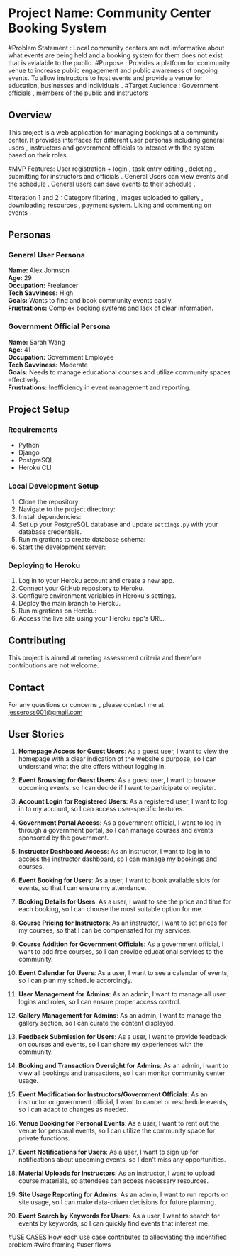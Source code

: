 # Project Name: Community Center Booking System
#Problem Statement  : Local community centers are not imformative about what events are being held and a booking system for them does not exist that is avialable to the public. 
#Purpose : Provides a platform for community venue to increase public engagement and public awareness of ongoing events. To allow instructors to host events and provide a venue for education, businesses and individuals . 
#Target Audience  : Government officials , members of the public and instructors 
## Overview
This project is a web application for managing bookings at a community center. It provides interfaces for different user personas including general users , instructors  and government officials to interact with the system based on their roles.

#MVP Features: User registration + login , task entry editing , deleting , submitting for instructors and officials . General Users can view events and the schedule . General users can save events to their schedule . 

#Iteration 1 and 2 : Category filtering , images uploaded to gallery , downloading resources , payment system. Liking and commenting on events . 

## Personas

### General User Persona
**Name:** Alex Johnson  
**Age:** 29  
**Occupation:** Freelancer  
**Tech Savviness:** High  
**Goals:** Wants to find and book community events easily.  
**Frustrations:** Complex booking systems and lack of clear information.

### Government Official Persona
**Name:** Sarah Wang  
**Age:** 41  
**Occupation:** Government Employee  
**Tech Savviness:** Moderate  
**Goals:** Needs to manage educational courses and utilize community spaces effectively.  
**Frustrations:** Inefficiency in event management and reporting.


## Project Setup

### Requirements
- Python 
- Django 
- PostgreSQL
- Heroku CLI

### Local Development Setup
1. Clone the repository:
2. Navigate to the project directory:
3. Install dependencies:
4. Set up your PostgreSQL database and update `settings.py` with your database credentials.
5. Run migrations to create database schema:
6. Start the development server:

### Deploying to Heroku
1. Log in to your Heroku account and create a new app.
2. Connect your GitHub repository to Heroku.
3. Configure environment variables in Heroku's settings.
4. Deploy the main branch to Heroku.
5. Run migrations on Heroku:
6. Access the live site using your Heroku app's URL.



## Contributing
This project is aimed at meeting assessment criteria and therefore contributions are not welcome.

## Contact 
For any questions or concerns , please contact me at jesseross001@gmail.com

## User Stories

1. **Homepage Access for Guest Users**:
   As a guest user, I want to view the homepage with a clear indication of the website's purpose, so I can understand what the site offers without logging in.

2. **Event Browsing for Guest Users**:
   As a guest user, I want to browse upcoming events, so I can decide if I want to participate or register.

3. **Account Login for Registered Users**:
   As a registered user, I want to log in to my account, so I can access user-specific features.

4. **Government Portal Access**:
   As a government official, I want to log in through a government portal, so I can manage courses and events sponsored by the government.

5. **Instructor Dashboard Access**:
   As an instructor, I want to log in to access the instructor dashboard, so I can manage my bookings and courses.

6. **Event Booking for Users**:
   As a user, I want to book available slots for events, so that I can ensure my attendance.

7. **Booking Details for Users**:
   As a user, I want to see the price and time for each booking, so I can choose the most suitable option for me.

8. **Course Pricing for Instructors**:
   As an instructor, I want to set prices for my courses, so that I can be compensated for my services.

9. **Course Addition for Government Officials**:
   As a government official, I want to add free courses, so I can provide educational services to the community.

10. **Event Calendar for Users**:
    As a user, I want to see a calendar of events, so I can plan my schedule accordingly.

11. **User Management for Admins**:
    As an admin, I want to manage all user logins and roles, so I can ensure proper access control.

12. **Gallery Management for Admins**:
    As an admin, I want to manage the gallery section, so I can curate the content displayed.

13. **Feedback Submission for Users**:
    As a user, I want to provide feedback on courses and events, so I can share my experiences with the community.

14. **Booking and Transaction Oversight for Admins**:
    As an admin, I want to view all bookings and transactions, so I can monitor community center usage.

15. **Event Modification for Instructors/Government Officials**:
    As an instructor or government official, I want to cancel or reschedule events, so I can adapt to changes as needed.

16. **Venue Booking for Personal Events**:
    As a user, I want to rent out the venue for personal events, so I can utilize the community space for private functions.

17. **Event Notifications for Users**:
    As a user, I want to sign up for notifications about upcoming events, so I don't miss any opportunities.

18. **Material Uploads for Instructors**:
    As an instructor, I want to upload course materials, so attendees can access necessary resources.

19. **Site Usage Reporting for Admins**:
    As an admin, I want to run reports on site usage, so I can make data-driven decisions for future planning.

20. **Event Search by Keywords for Users**:
    As a user, I want to search for events by keywords, so I can quickly find events that interest me.

#USE CASES How each use case contributes to allecviating the indentified problem 
#wire framing 
#user flows 
